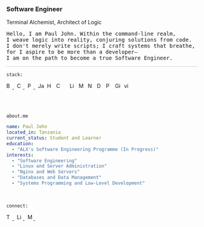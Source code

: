 <h3>Software Engineer</h3>

<p>
<span>Terminal Alchemist</span>, <span>Architect of Logic</span>
</p>

<pre>
Hello, I am Paul John. Within the command-line realm,
I weave logic into reality, conjuring solutions from code.
I don't merely write scripts; I craft systems that breathe,
for I aspire to be more than a developer—
I am on the path to become a true Software Engineer.
</pre>

<div style="border-top: 1px solid #ccc; margin-top: 10px;"></div>

`stack:`

<p>
<a href="https://www.gnu.org/software/bash/">
  <img src="https://cdn.simpleicons.org/gnubash/222/f5f5f5" alt="Bash" title="Bash" height="16" width="16">
</a>&nbsp;
<a href="https://www.learn-c.org/">
  <img src="https://cdn.simpleicons.org/c/222/f5f5f5" alt="C" title="C" height="16" width="16">
</a>&nbsp;
<a href="https://www.python.org/">
  <img src="https://cdn.simpleicons.org/python/222/f5f5f5" alt="Python" title="Python" height="16" width="16">
</a>&nbsp;
  <img src="https://cdn.simpleicons.org/javascript/222/f5f5f5" alt="JavaScript" title="JavaScript" height="16" width="16">&nbsp;
  <img src="https://cdn.simpleicons.org/html5/222/f5f5f5" alt="HTML" title="HTML" height="16" width="16">&nbsp;
  <img src="https://cdn.simpleicons.org/css3/222/f5f5f5" alt="CSS" title="CSS" height="16" width="16">&nbsp;&nbsp;&nbsp;&nbsp;
  <img src="https://cdn.simpleicons.org/linux/222/f5f5f5" alt="Linux" title="Linux" height="16" width="16">&nbsp;
  <img src="https://cdn.simpleicons.org/mysql/222/f5f5f5" alt="MySQL" title="MySQL" height="16" width="16">&nbsp;
  <img src="https://cdn.simpleicons.org/nginx/222/f5f5f5" alt="Nginx" title="Nginx" height="16" width="16">&nbsp;
  <img src="https://cdn.simpleicons.org/docker/222/f5f5f5" alt="Docker" title="Docker" height="16" width="16">&nbsp;
  <img src="https://cdn.simpleicons.org/puppet/222/f5f5f5" alt="Puppet" title="Puppet" height="16" width="16">&nbsp;
  <img src="https://cdn.simpleicons.org/git/222/f5f5f5" alt="Git" title="Git" height="16" width="16">&nbsp;
  <img src="https://cdn.simpleicons.org/vim/222/f5f5f5" alt="vim" title="Vim" height="16" width="16">&nbsp;
</p>
<br><br>

<code>about.me</code>

```yaml
name: Paul John
located_in: Tanzania
current_status: Student and Learner
education:
  - "ALX's Software Engineering Programme (In Progress)"
interests:
  - "Software Engineering"
  - "Linux and Server Administration"
  - "Nginx and Web Servers"
  - "Databases and Data Management"
  - "Systems Programming and Low-Level Development"
```

<br>

<code>connect:</code>

<p>
  <a href="https://twitter.com/namestarlit">
    <img src="https://cdn.simpleicons.org/twitter/222/f5f5f5" alt="Twitter" height="16" width="16">
  </a>&nbsp;
  <a href="https://www.linkedin.com/in/namestarlit/">
    <img src="https://cdn.simpleicons.org/linkedin/222/f5f5f5" alt="LinkedIn" height="16" width="16">
  </a>&nbsp;
  <a href="https://medium.com/@namestarlit">
    <img src="https://cdn.simpleicons.org/medium/222/f5f5f5" alt="Medium" height="16" width="16">
  </a>&nbsp;
</p>
